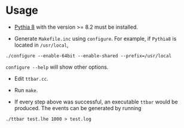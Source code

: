 Usage
=====

* [Pythia 8](http://home.thep.lu.se/~torbjorn/Pythia.html) with the version >= 8.2 must be installed.

* Generate `Makefile.inc` using `configure`. For example, if `Pythia8` is located in `/usr/local`,

```
./configure --enable-64bit --enable-shared --prefix=/usr/local
```

`configure --help` will show other options.

* Edit `ttbar.cc`.

* Run `make`.

* If every step above was successful, an executable `ttbar` would be produced. The events can be generated by running

```
./ttbar test.lhe 1000 > test.log
```
